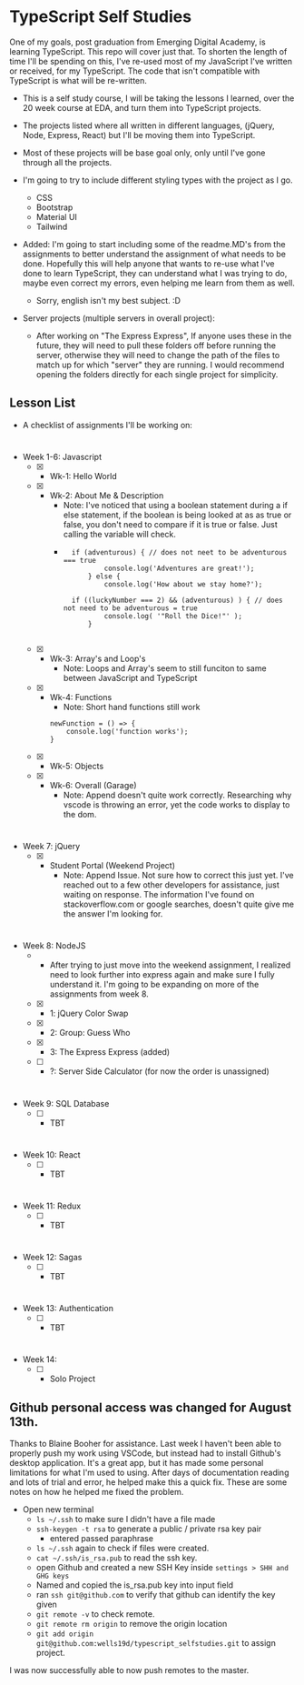 # TypeScript Self Studies
One of my goals, post graduation from Emerging Digital Academy, is learning TypeScript. This repo will cover just that. To shorten the length of time I'll be spending on this, I've re-used most of my JavaScript I've written or received, for my TypeScript. The code that isn't compatible with TypeScript is what will be re-written.

- This is a self study course, I will be taking the lessons I learned, over the 20 week course at EDA, and turn them into TypeScript projects.
- The projects listed where all written in different languages, (jQuery, Node, Express, React) but I'll be moving them into TypeScript.
- Most of these projects will be base goal only, only until I've gone through all the projects.
- I'm going to try to include different styling types with the project as I go.
    - CSS
    - Bootstrap
    - Material UI
    - Tailwind

- Added: I'm going to start including some of the readme.MD's from the assignments to better understand the assignment of what needs to be done. Hopefully this will help anyone that wants to re-use what I've done to learn TypeScript, they can understand what I was trying to do, maybe even correct my errors, even helping me learn from them as well.
    - Sorry, english isn't my best subject. :D

- Server projects (multiple servers in overall project):
    - After working on "The Express Express", If anyone uses these in the future, they will need to pull these folders off before running the server, otherwise they will need to change the path of the files to match up for which "server" they are running. I would recommend opening the folders directly for each single project for simplicity.

## Lesson List
- A checklist of assignments I'll be working on:
#
- Week 1-6: Javascript
    - [x] - Wk-1: Hello World
    - [x] - Wk-2: About Me & Description
        - Note: I've noticed that using a boolean statement during a if else statement, if the boolean is being looked at as as true or false, you don't need to compare if it is true or false. Just calling the variable will check.
        - ``` 
            if (adventurous) { // does not neet to be adventurous === true
                    console.log('Adventures are great!');
                } else {
                    console.log('How about we stay home?');

            if ((luckyNumber === 2) && (adventurous) ) { // does not need to be adventurous = true
                    console.log( '"Roll the Dice!"' );
                }
                
    - [x] - Wk-3: Array's and Loop's
        - Note: Loops and Array's seem to still funciton to same between JavaScript and TypeScript
    - [x] - Wk-4: Functions
        - Note: Short hand functions still work
        ```
        newFunction = () => {
            console.log('function works');
        }
        ```
    - [x] - Wk-5: Objects
    - [x] - Wk-6: Overall (Garage)
        - Note: Append doesn't quite work correctly. Researching why vscode is throwing an error, yet the code works to display to the dom.
#    
- Week 7: jQuery
    - [x] - Student Portal (Weekend Project)
        -  Note: Append Issue. Not sure how to correct this just yet. I've reached out to a few other developers for assistance, just waiting on response. The information I've found on stackoverflow.com or google searches, doesn't quite give me the answer I'm looking for.
#
- Week 8: NodeJS
    - - After trying to just move into the weekend assignment, I realized need to look further into express again and make sure I fully understand it. I'm going to be expanding on more of the assignments from week 8.
    - [x] - 1: jQuery Color Swap
    - [x] - 2: Group: Guess Who
    - [x] - 3: The Express Express (added)
    - [ ] - ?: Server Side Calculator (for now the order is unassigned)
#
- Week 9: SQL Database
    - [ ] - TBT
#
- Week 10: React
    - [ ] - TBT
#
- Week 11: Redux
    - [ ] - TBT
#
- Week 12: Sagas
    - [ ] - TBT
#
- Week 13: Authentication
    - [ ] - TBT
#
- Week 14: 
    - [ ] - Solo Project

## Github personal access was changed for August 13th.
Thanks to Blaine Booher for assistance. Last week I haven't been able to properly push my work using VSCode, but instead had to install Github's desktop application. It's a great app, but it has made some personal limitations for what I'm used to using. After days of documentation reading and lots of trial and error, he helped make this a quick fix. These are some notes on how he helped me fixed the problem.

- Open new terminal
    - ``` ls ~/.ssh ``` to make sure I didn't have a file made
    - ``` ssh-keygen -t rsa ``` to generate a public / private rsa key pair
        - entered passed paraphrase
    - ``` ls ~/.ssh ``` again to check if files were created.
    - ``` cat ~/.ssh/is_rsa.pub ``` to read the ssh key.
    - open Github and created a new SSH Key inside ``` settings > SHH and GHG keys ```
    - Named and copied the is_rsa.pub key into input field
    - ran ``` ssh git@github.com ``` to verify that github can identify the key given
    - ``` git remote -v ``` to check remote.
    - ``` git remote rm origin ``` to remove the origin location
    - ``` git add origin git@github.com:wells19d/typescript_selfstudies.git ``` to assign project.

I was now successfully able to now push remotes to the master.